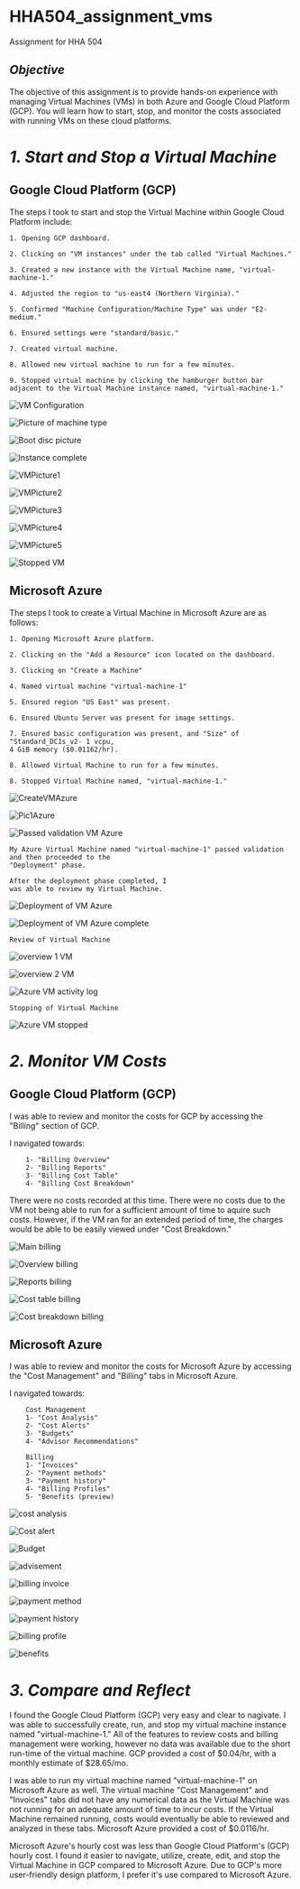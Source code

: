 # HHA504_assignment_vms
Assignment for HHA 504

## *Objective*

The objective of this assignment is to provide hands-on experience with managing Virtual Machines (VMs) in both Azure and Google Cloud Platform (GCP). You will learn how to start, stop, and monitor the costs associated with running VMs on these cloud platforms.

# *1. Start and Stop a Virtual Machine*

## Google Cloud Platform (GCP)

The steps I took to start and stop the Virtual Machine within Google Cloud Platform include: 

    1. Opening GCP dashboard.
    
    2. Clicking on "VM instances" under the tab called "Virtual Machines."

    3. Created a new instance with the Virtual Machine name, "virtual-machine-1."

    4. Adjusted the region to "us-east4 (Northern Virginia)."

    5. Confirmed "Machine Configuration/Machine Type" was under "E2-medium."

    6. Ensured settings were "standard/basic."

    7. Created virtual machine.

    8. Allowed new virtual machine to run for a few minutes. 

    9. Stopped virtual machine by clicking the hamburger button bar adjacent to the Virtual Machine instance named, "virtual-machine-1."

![VM Configuration](./GCP%20pictures/GCP%20New%20VM%20Machine%20configuration.png)



![Picture of machine type](<GCP New VM Machine type.png>)

![Boot disc picture](<GCP pictures/GCP New VM Boot disc.png>)

![Instance complete](<GCP pictures/GCP New VM instance complete.png>)

![VMPicture1](<GCP pictures/GCPVM1.png>)

![VMPicture2](<GCP pictures/GCPVM2.png>)

![VMPicture3](<GCP pictures/GCPVM3.png>)

![VMPicture4](<GCP pictures/GCPVM4.png>)

![VMPicture5](<GCP pictures/GCPVM5.png>)

![Stopped VM](<GCP pictures/GCPVM stopped.png>)


## Microsoft Azure

The steps I took to create a Virtual Machine in Microsoft Azure are as follows: 
   
    1. Opening Microsoft Azure platform.
    
    2. Clicking on the "Add a Resource" icon located on the dashboard.

    3. Clicking on "Create a Machine" 

    4. Named virtual machine "virtual-machine-1"

    5. Ensured region "US East" was present. 

    6. Ensured Ubuntu Server was present for image settings.

    7. Ensured basic configuration was present, and "Size" of "Standard_DC1s_v2- 1 vcpu, 
    4 GiB memory ($0.01162/hr).

    8. Allowed Virtual Machine to run for a few minutes.

    8. Stopped Virtual Machine named, "virtual-machine-1."

![CreateVMAzure](<GCP pictures/Azurecreatevm.png>)

![Pic1Azure](<GCP pictures/Azurepic1.png>)

![Passed validation VM Azure](<GCP pictures/Azurepassedvalidation.png>)


    My Azure Virtual Machine named "virtual-machine-1" passed validation 
    and then proceeded to the 
    "Deployment" phase. 

    After the deployment phase completed, I 
    was able to review my Virtual Machine. 

![Deployment of VM Azure](<GCP pictures/Azuredeployment.png>)

![Deployment of VM Azure complete](<GCP pictures/Azuredeploymentcomplete.png>)

    Review of Virtual Machine

![overview 1 VM](<GCP pictures/AzureVMoverview1.png>)

![overview 2 VM](<GCP pictures/AzureVM overview2.png>)

![Azure VM activity log](<GCP pictures/AzureVMactivitylog.png>)

    Stopping of Virtual Machine

![Azure VM stopped](<GCP pictures/AzureVMstopped.png>)


# *2. Monitor VM Costs*

## Google Cloud Platform (GCP)

I was able to review and monitor the costs for GCP by accessing the "Billing" section of GCP. 

I navigated towards:
        
        1- "Billing Overview" 
        2- "Billing Reports"
        3- "Billing Cost Table"
        4- "Billing Cost Breakdown"
    
There were no costs recorded at this time. There were no costs due to the VM not being able to run for a sufficient amount of time to aquire such costs. However, if the VM ran for an extended period of time, the charges would be able to be easily viewed under "Cost Breakdown."

![Main billing](<GCP pictures/GCPbillingmain.png>)
        
![Overview billing](<GCP pictures/GCPbillingoverview.png>)

![Reports billing](<GCP pictures/GCPbillingreports.png>)

![Cost table billing](<GCP pictures/GCPbillingcosttable.png>)

![Cost breakdown billing](<GCP pictures/GCPbillingcostbreakdown.png>)


## Microsoft Azure

  I was able to review and monitor the costs for Microsoft Azure by accessing the "Cost Management" and "Billing" tabs in Microsoft Azure. 
  
  I navigated towards:
        
        Cost Management
        1- "Cost Analysis" 
        2- "Cost Alerts"
        3- "Budgets"
        4- "Advisor Recommendations"

        Billing
        1- "Invoices"
        2- "Payment methods"
        3- "Payment history"
        4- "Billing Profiles"
        5- "Benefits (preview)


![cost analysis](<GCP pictures/Azurecostmgmtcostanalysis.png>)

![Cost alert](<GCP pictures/Azurecostmgmtcostalert.png>)

![Budget](<GCP pictures/Azurecostmgmtbudget.png>)

![advisement](<GCP pictures/Azurecostmgmtadvisement.png>)

![billing invoice](<GCP pictures/Azurebillinginvoice.png>)

![payment method](<GCP pictures/Azurebillingpaymentmethod.png>)

![payment history](<GCP pictures/Azurebillingpaymenthistory.png>)

![billing profile](<GCP pictures/Azurebillingprofile.png>)

![benefits](<GCP pictures/Azurebillingbenefits.png>)


# *3. Compare and Reflect*

I found the Google Cloud Platform (GCP) very easy and clear to nagivate. I was able to successfully create, run, and stop my virtual machine instance named "virtual-machine-1." All of the features to review costs and billing management were working, however no data was available due to the short run-time of the virtual machine. GCP provided a cost of $0.04/hr, with a monthly estimate of $28.65/mo. 

I was able to run my virtual machine named "virtual-machine-1" on Microsoft Azure as well. The virtual machine "Cost Management" and "Invoices" tabs did not have any numerical data as the Virtual Machine was not running for an adequate amount of time to incur costs. If the Virtual Machine remained running, costs would eventually be able to reviewed and analyzed in these tabs. Microsoft Azure provided a cost of $0.0116/hr.

Microsoft Azure's hourly cost was less than Google Cloud Platform's (GCP) hourly cost. I found it easier to navigate, utilize, create, edit, and stop the Virtual Machine in GCP compared to Microsoft Azure. Due to GCP's more user-friendly design platform, I prefer it's use compared to Microsoft Azure. 